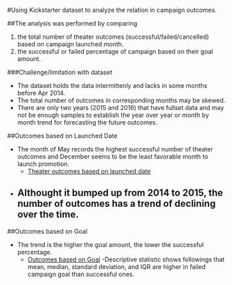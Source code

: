 #Using Kickstarter dataset to analyze the relation in campaign outcomes.

##The analysis was performed by comparing  
1. the total number of theater outcomes (successful/failed/cancelled) based on campaign launched month.
2. the successful or failed percentage of campaign based on their goal amount.

###Challenge/limitation with dataset
- The dataset holds the data intermittenly and lacks in some months before Apr 2014. 
- The total number of outcomes in corresponding months may be skewed. 
- There are only two years (2015 and 2016) that have fullset data and may not be enough samples to establish the year over year or month by month trend for forecasting the future outcomes.

##Outcomes based on Launched Date
- The month of May records the highest successful number of theater outcomes and December seems to be the least favorable month to launch promotion.
	- [Theater outcomes based on launched date](https://github.com/Yunaka1269/kickstarter-analysis/blob/master/Theater_Outcomes_vs_Launch.png)
- Althought it bumped up from 2014 to 2015, the number of outcomes has a trend of declining over the time.
	-

##Outcomes based on Goal
- The trend is the higher the goal amount, the lower the successful percentage. 
	- [Outcomes based on Goal](https://github.com/Yunaka1269/kickstarter-analysis/blob/master/Outcomes_vs_goals.png)
-Descriptive statistic shows followings that mean, median, standard  deviation, and IQR are higher in failed campaign goal than successful ones.  
